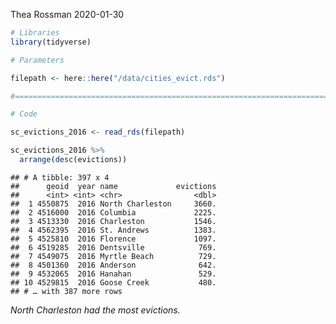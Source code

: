 Thea Rossman
2020-01-30

``` r
# Libraries
library(tidyverse)

# Parameters

filepath <- here::here("/data/cities_evict.rds")

#===============================================================================

# Code
```

``` r
sc_evictions_2016 <- read_rds(filepath)

sc_evictions_2016 %>%
  arrange(desc(evictions))
```

    ## # A tibble: 397 x 4
    ##      geoid  year name             evictions
    ##      <int> <int> <chr>                <dbl>
    ##  1 4550875  2016 North Charleston     3660.
    ##  2 4516000  2016 Columbia             2225.
    ##  3 4513330  2016 Charleston           1546.
    ##  4 4562395  2016 St. Andrews          1383.
    ##  5 4525810  2016 Florence             1097.
    ##  6 4519285  2016 Dentsville            769.
    ##  7 4549075  2016 Myrtle Beach          729.
    ##  8 4501360  2016 Anderson              642.
    ##  9 4532065  2016 Hanahan               529.
    ## 10 4529815  2016 Goose Creek           480.
    ## # … with 387 more rows

*North Charleston had the most evictions.*
